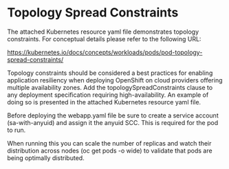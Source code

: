 # Topology Spread Constraints

The attached Kubernetes resource yaml file demonstrates topology constraints. For conceptual details please refer to the following URL:

https://kubernetes.io/docs/concepts/workloads/pods/pod-topology-spread-constraints/

Topology constraints should be considered a best practices for enabling application resiliency when deploying OpenShift on cloud providers offering multiple availability zones. Add the topologySpreadConstraints clause to any deployment specification requiring high-availability. An example of doing so is presented in the attached Kubernetes resource yaml file.

Before deploying the webapp.yaml file be sure to create a service account (sa-with-anyuid) and assign it the anyuid SCC. This is required for the pod to run.

When running this you can scale the number of replicas and watch their distribution across nodes (oc get pods -o wide) to validate that pods are being optimally distributed.
